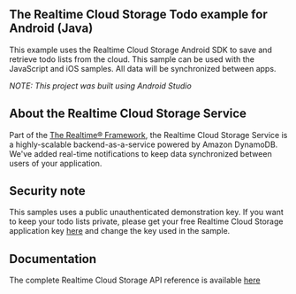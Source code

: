 ## The Realtime Cloud Storage Todo example for Android (Java) 
This example uses the Realtime Cloud Storage Android SDK to save and retrieve todo lists from the cloud. This sample can be used with the JavaScript and iOS samples. All data will be synchronized between apps.

*NOTE: This project was built using Android Studio*

## About the Realtime Cloud Storage Service
Part of the [The Realtime® Framework](http://framework.realtime.co), the Realtime Cloud Storage Service is a highly-scalable backend-as-a-service powered by Amazon DynamoDB. We've added real-time notifications to keep data synchronized between users of your application.

## Security note
This samples uses a public unauthenticated demonstration key. If you want to keep your todo lists private, please get your free Realtime Cloud Storage application key [here](https://accounts.realtime.co/signup/) and change the key used in the sample. 
 
## Documentation
The complete Realtime Cloud Storage API reference is available [here](http://framework.realtime.co/storage/#documentation)